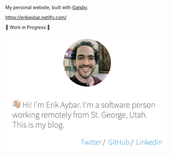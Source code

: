 My personal website, built with [Gatsby](https://www.gatsbyjs.org/).

https://erikaybar.netlify.com/

🚧 Work in Progress 🚧

[![Homepage snapshot (https://erikaybar.netlify.com/)](md-assets/homepage-snapshot-2019-03-28.png)](https://erikaybar.netlify.com)
